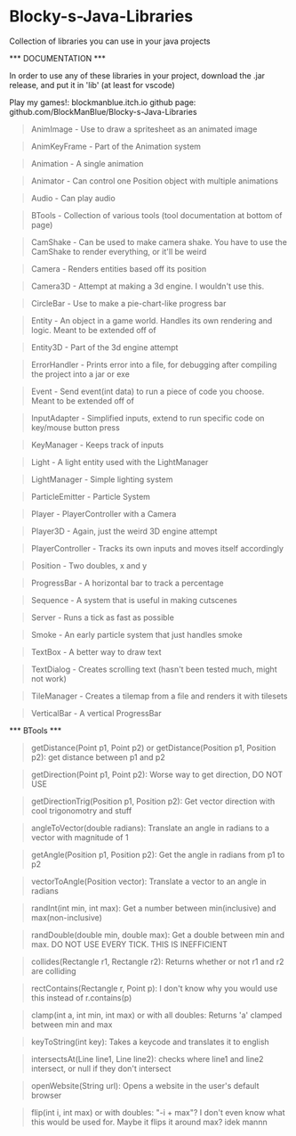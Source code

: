 # Blocky-s-Java-Libraries
Collection of libraries you can use in your java projects

  ***   DOCUMENTATION   ***

In order to use any of these libraries in your project,
download the .jar release, and put it in 'lib' (at least for vscode)

Play my games!: blockmanblue.itch.io
github page: github.com/BlockManBlue/Blocky-s-Java-Libraries

> AnimImage - Use to draw a spritesheet as an animated image

> AnimKeyFrame - Part of the Animation system

> Animation - A single animation

> Animator - Can control one Position object with multiple animations

> Audio - Can play audio

> BTools - Collection of various tools (tool documentation at bottom of page)

> CamShake - Can be used to make camera shake. You have to use the CamShake to render everything, or it'll be weird

> Camera - Renders entities based off its position

> Camera3D - Attempt at making a 3d engine. I wouldn't use this.

> CircleBar - Use to make a pie-chart-like progress bar

> Entity - An object in a game world. Handles its own rendering and logic. Meant to be extended off of

> Entity3D - Part of the 3d engine attempt

> ErrorHandler - Prints error into a file, for debugging after compiling the project into a jar or exe

> Event - Send event(int data) to run a piece of code you choose. Meant to be extended off of

> InputAdapter - Simplified inputs, extend to run specific code on key/mouse button press

> KeyManager - Keeps track of inputs

> Light - A light entity used with the LightManager

> LightManager - Simple lighting system

> ParticleEmitter - Particle System

> Player - PlayerController with a Camera

> Player3D - Again, just the weird 3D engine attempt

> PlayerController - Tracks its own inputs and moves itself accordingly

> Position - Two doubles, x and y

> ProgressBar - A horizontal bar to track a percentage

> Sequence - A system that is useful in making cutscenes

> Server - Runs a tick as fast as possible

> Smoke - An early particle system that just handles smoke

> TextBox - A better way to draw text

> TextDialog - Creates scrolling text (hasn't been tested much, might not work)

> TileManager - Creates a tilemap from a file and renders it with tilesets

> VerticalBar - A vertical ProgressBar


 ***  BTools  ***

> getDistance(Point p1, Point p2) or getDistance(Position p1, Position p2): get distance between p1 and p2

> getDirection(Point p1, Point p2): Worse way to get direction, DO NOT USE

> getDirectionTrig(Position p1, Position p2): Get vector direction with cool trigonomotry and stuff

> angleToVector(double radians): Translate an angle in radians to a vector with magnitude of 1

> getAngle(Position p1, Position p2): Get the angle in radians from p1 to p2

> vectorToAngle(Position vector): Translate a vector to an angle in radians

> randInt(int min, int max): Get a number between min(inclusive) and max(non-inclusive)

> randDouble(double min, double max): Get a double between min and max. DO NOT USE EVERY TICK. THIS IS INEFFICIENT

> collides(Rectangle r1, Rectangle r2): Returns whether or not r1 and r2 are colliding

> rectContains(Rectangle r, Point p): I don't know why you would use this instead of r.contains(p)

> clamp(int a, int min, int max) or with all doubles: Returns 'a' clamped between min and max

> keyToString(int key): Takes a keycode and translates it to english

> intersectsAt(Line line1, Line line2): checks where line1 and line2 intersect, or null if they don't intersect

> openWebsite(String url): Opens a website in the user's default browser

> flip(int i, int max) or with doubles: "-i + max"? I don't even know what this would be used for. Maybe it flips it around max? idek mannn

